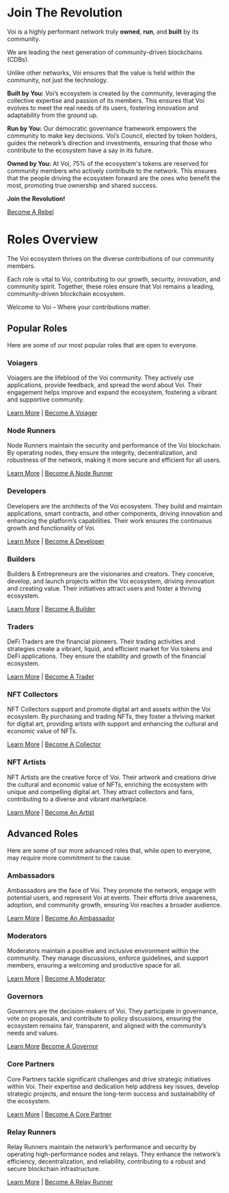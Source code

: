 # Join The Revolution

Voi is a highly performant network truly **owned**, **run**, and **built** by its community.

We are leading the next generation of community-driven blockchains (CDBs).

Unlike other networks, Voi ensures that the value is held within the community, not just the technology.

**Built by You:** Voi’s ecosystem is created by the community, leveraging the collective expertise and passion of its members. This ensures that Voi evolves to meet the real needs of its users, fostering innovation and adaptability from the ground up.

**Run by You:** Our democratic governance framework empowers the community to make key decisions. Voi’s Council, elected by token holders, guides the network’s direction and investments, ensuring that those who contribute to the ecosystem have a say in its future.

**Owned by You:** At Voi, 75% of the ecosystem's tokens are reserved for community members who actively contribute to the network. This ensures that the people driving the ecosystem forward are the ones who benefit the most, promoting true ownership and shared success.

**Join the Revolution!**

[Become A Rebel](https://discord.com/channels/1055863853633785857/1157678590196973728/1257675380454723604)

# Roles Overview

The Voi ecosystem thrives on the diverse contributions of our community members.

Each role is vital to Voi, contributing to our growth, security, innovation, and community spirit. Together, these roles ensure that Voi remains a leading, community-driven blockchain ecosystem.

Welcome to Voi – Where your contributions matter.

## Popular Roles

Here are some of our most popular roles that are open to everyone.

### Voiagers

Voiagers are the lifeblood of the Voi community. They actively use applications, provide feedback, and spread the word about Voi. Their engagement helps improve and expand the ecosystem, fostering a vibrant and supportive community.

[Learn More](voiagers.md) | [ Become A Voiager](https://discord.com/channels/1055863853633785857/1157678590196973728/1257675380454723604)

### Node Runners

Node Runners maintain the security and performance of the Voi blockchain. By operating nodes, they ensure the integrity, decentralization, and robustness of the network, making it more secure and efficient for all users.

[Learn More](node-runners.md) | [ Become A Node Runner](https://discord.com/channels/1055863853633785857/1157678590196973728/1257675380454723604)

### Developers

Developers are the architects of the Voi ecosystem. They build and maintain applications, smart contracts, and other components, driving innovation and enhancing the platform’s capabilities. Their work ensures the continuous growth and functionality of Voi.

[Learn More](developers.md) | [ Become A Developer](https://discord.com/channels/1055863853633785857/1157678590196973728/1257675380454723604)

### Builders

Builders & Entrepreneurs are the visionaries and creators. They conceive, develop, and launch projects within the Voi ecosystem, driving innovation and creating value. Their initiatives attract users and foster a thriving ecosystem.

[Learn More](builders.md) | [ Become A Builder](https://discord.com/channels/1055863853633785857/1157678590196973728/1257675380454723604)

### Traders

DeFi Traders are the financial pioneers. Their trading activities and strategies create a vibrant, liquid, and efficient market for Voi tokens and DeFi applications. They ensure the stability and growth of the financial ecosystem.

[Learn More](traders.md) | [ Become A Trader](https://discord.com/channels/1055863853633785857/1157678590196973728/1257675380454723604)

### NFT Collectors

NFT Collectors support and promote digital art and assets within the Voi ecosystem. By purchasing and trading NFTs, they foster a thriving market for digital art, providing artists with support and enhancing the cultural and economic value of NFTs.

[Learn More](collectors.md) | [ Become A Collector](https://discord.com/channels/1055863853633785857/1157678590196973728/1257675380454723604)

### NFT Artists

NFT Artists are the creative force of Voi. Their artwork and creations drive the cultural and economic value of NFTs, enriching the ecosystem with unique and compelling digital art. They attract collectors and fans, contributing to a diverse and vibrant marketplace.

[Learn More](artists.md) | [ Become An Artist](https://discord.com/channels/1055863853633785857/1157678590196973728/1257675380454723604)

## Advanced Roles

Here are some of our more advanced roles that, while open to everyone, may require more commitment to the cause.

### Ambassadors

Ambassadors are the face of Voi. They promote the network, engage with potential users, and represent Voi at events. Their efforts drive awareness, adoption, and community growth, ensuring Voi reaches a broader audience.

[Learn More](advanced/ambassadors.md) | [ Become An Ambassador](https://t.co/9pyPp6pFCu) 

### Moderators

Moderators maintain a positive and inclusive environment within the community. They manage discussions, enforce guidelines, and support members, ensuring a welcoming and productive space for all.

[Learn More](advanced/moderators.md) | [ Become A Moderator](https://forms.gle/sAZey5LCLPbZfvfr7) 

### Governors

Governors are the decision-makers of Voi. They participate in governance, vote on proposals, and contribute to policy discussions, ensuring the ecosystem remains fair, transparent, and aligned with the community’s needs and values.

[Learn More](advanced/governors.md) [ Become A Governor](../../governance/committees/overview.md) 

### Core Partners

Core Partners tackle significant challenges and drive strategic initiatives within Voi. Their expertise and dedication help address key issues, develop strategic projects, and ensure the long-term success and sustainability of the ecosystem.

[Learn More](advanced/core-partners.md) | [ Become A Core Partner](mailto:projectinquiry@voi.network)

### Relay Runners

Relay Runners maintain the network’s performance and security by operating high-performance nodes and relays. They enhance the network’s efficiency, decentralization, and reliability, contributing to a robust and secure blockchain infrastructure.

[Learn More](advanced/relay-runners.md) | [ Become A Relay Runner](https://forms.gle/jDaZo9Sd5BYjh21n7) 